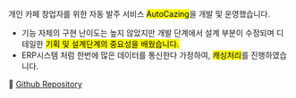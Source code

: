 개인 카페 창업자를 위한 자동 발주 서비스 <mark>AutoCazing</mark>을 개발 및 운영했습니다.

-   기능 자체의 구현 난이도는 높지 않았지만 개발 단계에서 설계 부분이 수정되며 디테일한 <mark>기획 및 설계단계의 중요성을 배웠습니다.</mark>
-   ERP시스템 처럼 한번에 많은 데이터를 통신한다 가정하여, <mark>캐싱처리</mark>를 진행하였습니다.

🥕 [Github Repository](https://github.com/Autocazing/Autocazing)
